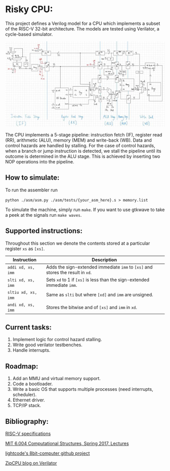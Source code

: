 # Risky CPU:

This project defines a Verilog model for a CPU which implements a subset of the RISC-V 32-bit architecture. The models are tested using Verilator, a cycle-based simulator.

<img src='./cpu_block_diagram.jpg'/>

The CPU implements a 5-stage pipeline: instruction fetch (IF), register read (RR), arithmetic (ALU), memory (MEM) and write-back (WB). Data and control hazards are handled by stalling. For the case of control hazards, when a branch or jump instruction is detected, we stall the pipeline until its outcome is determined in the ALU stage. This is achieved by inserting two NOP operations into the pipeline.

## How to simulate:

To run the assembler run

`python ./asm/asm.py ./asm/tests/{your_asm_here}.s > memory.list`

To simulate the machine, simply run `make`. If you want to use gtkwave to take a peek at the signals run `make waves`.

## Supported instructions:

Throughout this section we denote the contents stored at a particular register `xs` as `[xs]`.

| Instruction        | Description |
|--------------------|-------------|
| `addi xd, xs, imm` | Adds the sign-extended immediate `imm` to `[xs]` and stores the result in `xd`. |
| `slti xd, xs, imm` | Sets `xd` to 1 if `[xs]` is less than the sign-extended immediate `imm`. |
| `sltiu xd, xs, imm`| Same as `slti` but where `[xd]` and `imm` are unsigned. |
| `andi xd, xs, imm` | Stores the bitwise and of `[xs]` and `imm` in `xd`. | 

## Current tasks:

1. Implement logic for control hazard stalling.
2. Write good verilator testbenches.
3. Handle interrupts.

## Roadmap:

1. Add an MMU and virtual memory support.
2. Code a bootloader.
3. Write a basic OS that supports multiple processes (need interrupts, scheduler).
4. Ethernet driver.
5. TCP/IP stack.

## Bibliography:

[RISC-V specifications](https://github.com/riscv/riscv-isa-manual/releases/tag/draft-20220723-10eea63)

[MIT 6.004 Computational Structures, Spring 2017, Lectures](https://youtu.be/R0tFDXBZvKI)

[lightcode's 8bit-computer github project](https://github.com/lightcode/8bit-computer)

[ZipCPU blog on Verilator](http://zipcpu.com/blog/2017/06/21/looking-at-verilator.html)